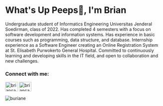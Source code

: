 <h1 align="left">What's Up Peeps👋, I'm Brian</h1>
<p align="left">Undergraduate student of Informatics Engineering Universitas Jenderal Soedirman, class of 2022. Has completed 4 semesters with a focus on software development and information systems. Has experience in basic courses such as programming, data structure, and database. Internship experience as a Software Engineer creating an Online Registration System at St. Elisabeth Purwokerto General Hospital. Committed to continuously learning and developing skills in the IT field, and open to collaboration and new challenges.</p>

<h3 align="left">Connect with me:</h3>
<p align="left">
<a href="https://linkedin.com/in/briancahyapurnama" target="blank"><img align="center" src="https://raw.githubusercontent.com/rahuldkjain/github-profile-readme-generator/master/src/images/icons/Social/linked-in-alt.svg" alt="briancahyapurnama" height="30" width="40" /></a>
<a href="https://instagram.com/briancahyaa" target="blank"><img align="center" src="https://raw.githubusercontent.com/rahuldkjain/github-profile-readme-generator/master/src/images/icons/Social/instagram.svg" alt="briancahyaa" height="30" width="40" /></a>
</p>

<p><img align="left" src="https://github-readme-stats.vercel.app/api/top-langs?username=buriane&show_icons=true&locale=en&layout=compact" alt="buriane" /></p>
